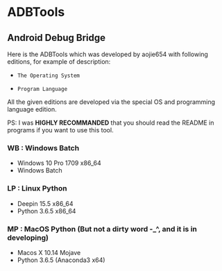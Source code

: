 # ADBTools

## Android Debug Bridge

Here is the ADBTools which was developed by aojie654 with following editions, for example of description:

- `The Operating System`

- `Program Language`

All the given editions are developed via the special OS and programming language edition.

PS: I was **HIGHLY RECOMMANDED** that you should read the README in programs if you want to use this tool.

### WB : Windows Batch

- Windows 10 Pro 1709 x86_64
- Windows Batch

### LP : Linux Python

- Deepin 15.5 x86_64
- Python 3.6.5 x86_64

### MP : MacOS Python **(But not a dirty word -_^, and it is in developing)**

- Macos X 10.14 Mojave
- Python 3.6.5 (Anaconda3 x64)